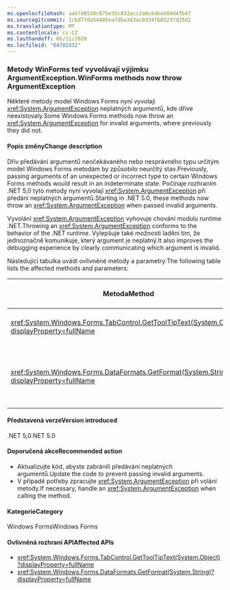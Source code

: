 ```yaml
---
ms.openlocfilehash: aab7d8538c875e35c832acc2a6c64beb84d4fb47
ms.sourcegitcommit: 1cbd77da54405ea7dba343ac0334fb03237d25d2
ms.translationtype: MT
ms.contentlocale: cs-CZ
ms.lasthandoff: 06/11/2020
ms.locfileid: "84702432"
---
```

### <a name="winforms-methods-now-throw-argumentexception"></a><span data-ttu-id="e0e2d-101">Metody WinForms teď vyvolávají výjimku ArgumentException.</span><span class="sxs-lookup"><span data-stu-id="e0e2d-101">WinForms methods now throw ArgumentException</span></span>

<span data-ttu-id="e0e2d-102">Některé metody model Windows Forms nyní vyvolají <xref:System.ArgumentException> neplatných argumentů, kde dříve neexistovaly.</span><span class="sxs-lookup"><span data-stu-id="e0e2d-102">Some Windows Forms methods now throw an <xref:System.ArgumentException> for invalid arguments, where previously they did not.</span></span>

#### <a name="change-description"></a><span data-ttu-id="e0e2d-103">Popis změny</span><span class="sxs-lookup"><span data-stu-id="e0e2d-103">Change description</span></span>

<span data-ttu-id="e0e2d-104">Dřív předávání argumentů neočekávaného nebo nesprávného typu určitým model Windows Forms metodám by způsobilo neurčitý stav.</span><span class="sxs-lookup"><span data-stu-id="e0e2d-104">Previously, passing arguments of an unexpected or incorrect type to certain Windows Forms methods would result in an indeterminate state.</span></span> <span data-ttu-id="e0e2d-105">Počínaje rozhraním .NET 5,0 tyto metody nyní vyvolají <xref:System.ArgumentException> při předání neplatných argumentů.</span><span class="sxs-lookup"><span data-stu-id="e0e2d-105">Starting in .NET 5.0, these methods now throw an <xref:System.ArgumentException> when passed invalid arguments.</span></span>

<span data-ttu-id="e0e2d-106">Vyvolání <xref:System.ArgumentException> vyhovuje chování modulu runtime .NET.</span><span class="sxs-lookup"><span data-stu-id="e0e2d-106">Throwing an <xref:System.ArgumentException> conforms to the behavior of the .NET runtime.</span></span> <span data-ttu-id="e0e2d-107">Vylepšuje také možnosti ladění tím, že jednoznačně komunikuje, který argument je neplatný.</span><span class="sxs-lookup"><span data-stu-id="e0e2d-107">It also improves the debugging experience by clearly communicating which argument is invalid.</span></span>

<span data-ttu-id="e0e2d-108">Následující tabulka uvádí ovlivněné metody a parametry:</span><span class="sxs-lookup"><span data-stu-id="e0e2d-108">The following table lists the affected methods and parameters:</span></span>

| <span data-ttu-id="e0e2d-109">Metoda</span><span class="sxs-lookup"><span data-stu-id="e0e2d-109">Method</span></span> | <span data-ttu-id="e0e2d-110">Název parametru</span><span class="sxs-lookup"><span data-stu-id="e0e2d-110">Parameter name</span></span> | <span data-ttu-id="e0e2d-111">Podmínka</span><span class="sxs-lookup"><span data-stu-id="e0e2d-111">Condition</span></span> | <span data-ttu-id="e0e2d-112">Přidaná verze</span><span class="sxs-lookup"><span data-stu-id="e0e2d-112">Version added</span></span> |
|-|-|-|-|
| <xref:System.Windows.Forms.TabControl.GetToolTipText(System.Object)?displayProperty=fullName> | `item` | <span data-ttu-id="e0e2d-113">Argument není typu <xref:System.Windows.Forms.TabPage> .</span><span class="sxs-lookup"><span data-stu-id="e0e2d-113">Argument is not of type <xref:System.Windows.Forms.TabPage>.</span></span> | <span data-ttu-id="e0e2d-114">5,0 Preview 1</span><span class="sxs-lookup"><span data-stu-id="e0e2d-114">5.0 Preview 1</span></span> |
| <xref:System.Windows.Forms.DataFormats.GetFormat(System.String)?displayProperty=fullName> | `format` | <span data-ttu-id="e0e2d-115">Argument je `null` , <xref:System.String.Empty?displayProperty=nameWithType> nebo mezera.</span><span class="sxs-lookup"><span data-stu-id="e0e2d-115">Argument is `null`, <xref:System.String.Empty?displayProperty=nameWithType>, or white space.</span></span> | <span data-ttu-id="e0e2d-116">5,0 Preview 5</span><span class="sxs-lookup"><span data-stu-id="e0e2d-116">5.0 Preview 5</span></span> |

#### <a name="version-introduced"></a><span data-ttu-id="e0e2d-117">Představená verze</span><span class="sxs-lookup"><span data-stu-id="e0e2d-117">Version introduced</span></span>

<span data-ttu-id="e0e2d-118">.NET 5,0</span><span class="sxs-lookup"><span data-stu-id="e0e2d-118">.NET 5.0</span></span>

#### <a name="recommended-action"></a><span data-ttu-id="e0e2d-119">Doporučená akce</span><span class="sxs-lookup"><span data-stu-id="e0e2d-119">Recommended action</span></span>

- <span data-ttu-id="e0e2d-120">Aktualizujte kód, abyste zabránili předávání neplatných argumentů.</span><span class="sxs-lookup"><span data-stu-id="e0e2d-120">Update the code to prevent passing invalid arguments.</span></span>
- <span data-ttu-id="e0e2d-121">V případě potřeby zpracujte <xref:System.ArgumentException> při volání metody.</span><span class="sxs-lookup"><span data-stu-id="e0e2d-121">If necessary, handle an <xref:System.ArgumentException> when calling the method.</span></span>

#### <a name="category"></a><span data-ttu-id="e0e2d-122">Kategorie</span><span class="sxs-lookup"><span data-stu-id="e0e2d-122">Category</span></span>

<span data-ttu-id="e0e2d-123">Windows Forms</span><span class="sxs-lookup"><span data-stu-id="e0e2d-123">Windows Forms</span></span>

#### <a name="affected-apis"></a><span data-ttu-id="e0e2d-124">Ovlivněná rozhraní API</span><span class="sxs-lookup"><span data-stu-id="e0e2d-124">Affected APIs</span></span>

- <xref:System.Windows.Forms.TabControl.GetToolTipText(System.Object)?displayProperty=fullName>
- <xref:System.Windows.Forms.DataFormats.GetFormat(System.String)?displayProperty=fullName>

<!-- 

#### Affected APIs

- `M:System.Windows.Forms.TabControl.GetToolTipText(System.Object)`
- `M:System.Windows.Forms.DataFormats.GetFormat(System.String)`

-->
